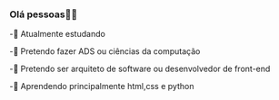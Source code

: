 ### Olá pessoas👋🏾
-🐨 Atualmente estudando

-🦔 Pretendo fazer ADS ou ciências da computação

-🐰 Pretendo ser arquiteto de software ou desenvolvedor de front-end

-🦝 Aprendendo principalmente html,css e python
